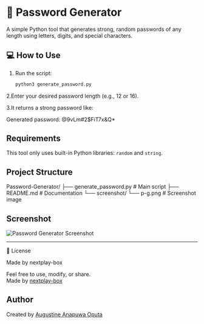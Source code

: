 # 🔐 Password Generator

A simple Python tool that generates strong, random passwords of any length using letters, digits, and special characters.

## 💻 How to Use

1. Run the script:
   ```bash
   python3 generate_password.py
2.Enter your desired password length (e.g., 12 or 16).

3.It returns a strong password like:

Generated password: @9vLm#2$FiT7x&Q*


## Requirements

This tool only uses built-in Python libraries: `random` and `string`.

## Project Structure

Password-Generator/
├── generate_password.py # Main script
├── README.md # Documentation
└── screenshot/
└── p-g.png # Screenshot image

## Screenshot

![Password Generator Screenshot](screenshot/p-g.png)


---

🤝 License

Made by nextplay-box

Feel free to use, modify, or share.  
Made by [nextplay-box](https://github.com/nextplay-box)

## Author

Created by [Augustine Anapuwa Oputa](https://github.com/nextplay-box)

